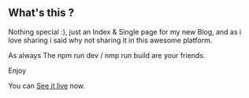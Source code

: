 ## What's this ?

Nothing special :), just an Index & Single page for my new Blog, and as i love sharing i said why not sharing it in this awesome platform.

As always The npm run dev / nmp run build are your friends.

Enjoy



You can  [See it live](http://blog.aubbusta.co) now.

